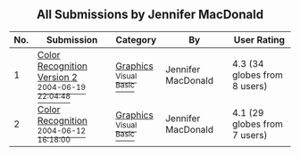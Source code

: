 ﻿<div align="center">

## All Submissions by Jennifer MacDonald

</div>

No.  | Submission | Category | By   | User Rating
---- | ---------- | -------- | ---- | -----------
1 | [Color Recognition Version 2<br /><sup>2004-06-19 22:04:48</sup>](https://github.com/Planet-Source-Code/jennifer-macdonald-color-recognition-version-2__1-54488) | [Graphics<br /><sup>Visual Basic</sup>](../ByCategory/graphics__1-46.md) | Jennifer MacDonald | 4.3 (34 globes from 8 users)
2 | [Color Recognition<br /><sup>2004-06-12 16:18:00</sup>](https://github.com/Planet-Source-Code/jennifer-macdonald-color-recognition__1-54354) | [Graphics<br /><sup>Visual Basic</sup>](../ByCategory/graphics__1-46.md) | Jennifer MacDonald | 4.1 (29 globes from 7 users)
